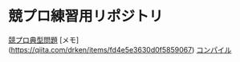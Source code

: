 # 競プロ練習用リポジトリ

[競プロ典型問題](https://atcoder.jp/contests/typical90)
[メモ] (https://qiita.com/drken/items/fd4e5e3630d0f5859067)
[コンパイル](https://qiita.com/okateim/items/e170792bb0d435885e58)
